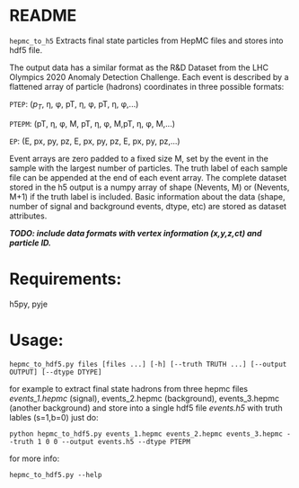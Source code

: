 # README
```hepmc_to_h5``` Extracts final state particles from HepMC files and stores into hdf5 file.

The output data has a similar format as the R&D Dataset from the LHC Olympics 2020 Anomaly Detection Challenge. Each event is described by a flattened array of particle (hadrons) coordinates in three possible formats:  

  ```PTEP```:  ($p_T$, η, φ, pT, η, φ, pT, η, φ,...) 
  
  ```PTEPM```: (pT, η, φ, M, pT, η, φ, M,pT, η, φ, M,...)
  
  ```EP```:    (E, px, py, pz, E, px, py, pz, E, px, py, pz,...)
 
Event arrays are zero padded to a fixed size M, set by the event in the sample with the largest number of particles. The truth label of each sample file can be appended at the end of each event array. The complete dataset stored in the h5 output is a numpy array of shape (Nevents, M) or (Nevents, M+1) if the truth label is included. Basic information about the data (shape, number of signal and background events, dtype, etc) are stored as dataset attributes. 

***TODO: include data formats with vertex information (x,y,z,ct) and particle ID.*** 

# Requirements: 
h5py, pyje

# Usage:
```
hepmc_to_hdf5.py files [files ...] [-h] [--truth TRUTH ...] [--output OUTPUT] [--dtype DTYPE]
```
for example to extract final state hadrons from three hepmc files *events_1.hepmc* (signal), events_2.hepmc (background), events_3.hepmc (another background) and store into a single hdf5 file *events.h5* with truth lables (s=1,b=0) just do:
```
python hepmc_to_hdf5.py events_1.hepmc events_2.hepmc events_3.hepmc --truth 1 0 0 --output events.h5 --dtype PTEPM
```

for more info: 
```
hepmc_to_hdf5.py --help
```
